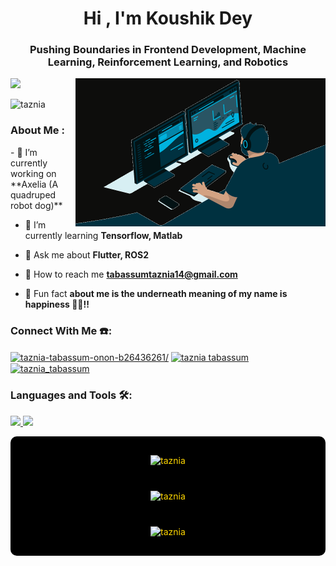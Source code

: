 <h1 align="center">Hi , I'm Koushik Dey </h1>
<h3 align="center">Pushing Boundaries in Frontend Development, Machine Learning, Reinforcement Learning, and Robotics</h3>
<img align='right' src="https://raw.githubusercontent.com/Potential17/Potential17/master/user%20(2).gif" width="400">

<img src="https://media.giphy.com/media/mGcNjsfWAjY5AEZNw6/giphy.gif" width="60"></h2> 
<p align="left"> <img src="https://komarev.com/ghpvc/?username=taznia&label=Profile%20views&color=0e75b6&style=flat" alt="taznia" /> </p>
<h3 align="left">About Me :</h3>
- 🐢 I’m currently working on **Axelia (A quadruped robot dog)**

- 📕 I’m currently learning **Tensorflow, Matlab**

- 🤔 Ask me about **Flutter, ROS2**

- 📧 How to reach me **tabassumtaznia14@gmail.com**

- 🎉 Fun fact **about me is the underneath meaning of my name is happiness 🥰🥰!!**

<h3 align="left">Connect With Me ☎️:</h3>
<p align="left">
<a href="https://linkedin.com/in/taznia-tabassum-onon-b26436261/" target="blank"><img align="center" src="https://raw.githubusercontent.com/rahuldkjain/github-profile-readme-generator/master/src/images/icons/Social/linked-in-alt.svg" alt="taznia-tabassum-onon-b26436261/" height="30" width="40" /></a>
<a href="https://fb.com/taznia tabassum" target="blank"><img align="center" src="https://raw.githubusercontent.com/rahuldkjain/github-profile-readme-generator/master/src/images/icons/Social/facebook.svg" alt="taznia tabassum" height="30" width="40" /></a>
<a href="https://www.hackerrank.com/taznia_tabassum" target="blank"><img align="center" src="https://raw.githubusercontent.com/rahuldkjain/github-profile-readme-generator/master/src/images/icons/Social/hackerrank.svg" alt="taznia_tabassum" height="30" width="40" /></a>
</p>

<h3 align="left">Languages and Tools 🛠️:</h3>
<p align="left">
  <a href="https://skillicons.dev">
    <img src="https://skillicons.dev/icons?i=tensorflow,flutter,ros,py,mysql,css" />
    <img src="https://skillicons.dev/icons?i=matlab,latex,html,dart,cpp" />
  </a>
</p>


<!-- Stats and streaks with spacing and different colors -->
<div style="display: flex; flex-direction: column; align-items: center; background-color: #000; padding: 20px; border-radius: 10px; gap: 20px; color: #FFD700;">
    <img src="https://github-readme-stats.vercel.app/api/top-langs?username=taznia&show_icons=true&locale=en&layout=compact&bg_color=000000&title_color=FFD700&text_color=FFD700&icon_color=FFD700" alt="taznia" style="background-color: #000; padding: 10px; border-radius: 10px;" />
    <img src="https://github-readme-stats.vercel.app/api?username=taznia&show_icons=true&locale=en&bg_color=000000&title_color=FFD700&text_color=FFD700&icon_color=FFD700" alt="taznia" style="background-color: #000; padding: 10px; border-radius: 10px;" />
    <img src="https://github-readme-streak-stats.herokuapp.com/?user=taznia&background=000000&ring=FFD700&fire=FFD700&currStreakLabel=FFD700&sideLabels=FFD700&dates=FFD700&stroke=FFD700&currStreakNum=FFD700&sideNums=FFD700" alt="taznia" style="background-color: #000; padding: 10px; border-radius: 10px;" />
</div>
